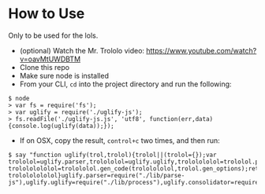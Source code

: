 # How to Use

Only to be used for the lols.

- (optional) Watch the Mr. Trololo video: https://www.youtube.com/watch?v=oavMtUWDBTM
- Clone this repo
- Make sure node is installed
- From your CLI, `cd` into the project directory and run the following:

```
$ node
> var fs = require('fs');
> var uglify = require('./uglify-js');
> fs.readFile('./uglify-js.js', 'utf8', function(err,data){console.log(uglify(data));});
```

- If on OSX, copy the result, `control+c` two times, and then run:

```
$ say "function uglify(trol,trolol){trolol||(trolol={});var trololol=uglify.parser,trolololol=uglify.uglify,trololololol=trololol.parse(trol,trolol.strict_semicolons);trololololol=trolololol.ast_mangle(trololololol,trolol.mangle_options),trololololol=trolololol.ast_squeeze(trololololol,trolol.squeeze_options);var trolololololol=trolololol.gen_code(trololololol,trolol.gen_options);return trolololololol}uglify.parser=require("./lib/parse-js"),uglify.uglify=require("./lib/process"),uglify.consolidator=require("./lib/consolidator"),module.exports=uglify"
```
